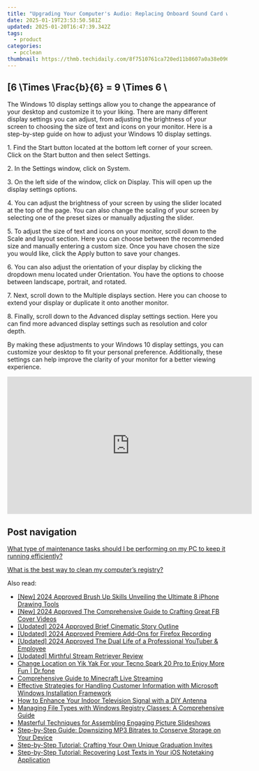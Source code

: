 ```yaml
---
title: "Upgrading Your Computer's Audio: Replacing Onboard Sound Card with an Exterior Device – Advice From YL Software Experts"
date: 2025-01-19T23:53:50.581Z
updated: 2025-01-20T16:47:39.342Z
tags:
  - product
categories:
  - pcclean
thumbnail: https://thmb.techidaily.com/8f7510761ca720ed11b8607a0a38e0963e70a7dc56f71395b32e950e225dc939.jpg
---
```


## \[6 \Times \Frac{b}{6} = 9 \Times 6 \

The Windows 10 display settings allow you to change the appearance of your desktop and customize it to your liking. There are many different display settings you can adjust, from adjusting the brightness of your screen to choosing the size of text and icons on your monitor. Here is a step-by-step guide on how to adjust your Windows 10 display settings. 

1\. Find the Start button located at the bottom left corner of your screen. Click on the Start button and then select Settings.

2\. In the Settings window, click on System.

3\. On the left side of the window, click on Display. This will open up the display settings options. 

4\. You can adjust the brightness of your screen by using the slider located at the top of the page. You can also change the scaling of your screen by selecting one of the preset sizes or manually adjusting the slider.

5\. To adjust the size of text and icons on your monitor, scroll down to the Scale and layout section. Here you can choose between the recommended size and manually entering a custom size. Once you have chosen the size you would like, click the Apply button to save your changes.

6\. You can also adjust the orientation of your display by clicking the dropdown menu located under Orientation. You have the options to choose between landscape, portrait, and rotated.

7\. Next, scroll down to the Multiple displays section. Here you can choose to extend your display or duplicate it onto another monitor.

8\. Finally, scroll down to the Advanced display settings section. Here you can find more advanced display settings such as resolution and color depth. 

By making these adjustments to your Windows 10 display settings, you can customize your desktop to fit your personal preference. Additionally, these settings can help improve the clarity of your monitor for a better viewing experience.

<!-- affiliate ads begin -->
<iframe width="560" height="315" src="https://www.youtube.com/embed/ZblaBc-v2vs?si=CKW1gJwXQT2vZJYo" title="YouTube video player" frameborder="0" allow="accelerometer; autoplay; clipboard-write; encrypted-media; gyroscope; picture-in-picture; web-share" referrerpolicy="strict-origin-when-cross-origin" allowfullscreen></iframe>
<!-- affiliate ads end -->

## Post navigation

[What type of maintenance tasks should I be performing on my PC to keep it running efficiently?](https://tools.techidaily.com/pcclean/products/)

[What is the best way to clean my computer’s registry?](https://tools.techidaily.com/pcclean/products/)

<ins class="adsbygoogle"
     style="display:block"
     data-ad-format="autorelaxed"
     data-ad-client="ca-pub-7571918770474297"
     data-ad-slot="1223367746"></ins>

<ins class="adsbygoogle"
     style="display:block"
     data-ad-client="ca-pub-7571918770474297"
     data-ad-slot="8358498916"
     data-ad-format="auto"
     data-full-width-responsive="true"></ins>

<span class="atpl-alsoreadstyle">Also read:</span>
<div><ul>
<li><a href="https://article-files.techidaily.com/new-2024-approved-brush-up-skills-unveiling-the-ultimate-8-iphone-drawing-tools/"><u>[New] 2024 Approved Brush Up Skills Unveiling the Ultimate 8 iPhone Drawing Tools</u></a></li>
<li><a href="https://facebook-videos.techidaily.com/new-2024-approved-the-comprehensive-guide-to-crafting-great-fb-cover-videos/"><u>[New] 2024 Approved The Comprehensive Guide to Crafting Great FB Cover Videos</u></a></li>
<li><a href="https://fox-direct.techidaily.com/updated-2024-approved-brief-cinematic-story-outline/"><u>[Updated] 2024 Approved Brief Cinematic Story Outline</u></a></li>
<li><a href="https://screen-capture.techidaily.com/updated-2024-approved-premiere-add-ons-for-firefox-recording/"><u>[Updated] 2024 Approved Premiere Add-Ons for Firefox Recording</u></a></li>
<li><a href="https://youtube-zero.techidaily.com/ed-2024-approved-the-dual-life-of-a-professional-youtuber-and-employee/"><u>[Updated] 2024 Approved The Dual Life of a Professional YouTuber & Employee</u></a></li>
<li><a href="https://article-tips.techidaily.com/updated-mirthful-stream-retriever-review/"><u>[Updated] Mirthful Stream Retriever Review</u></a></li>
<li><a href="https://location-social.techidaily.com/change-location-on-yik-yak-for-your-tecno-spark-20-pro-to-enjoy-more-fun-drfone-by-drfone-virtual-android/"><u>Change Location on Yik Yak For your Tecno Spark 20 Pro to Enjoy More Fun | Dr.fone</u></a></li>
<li><a href="https://screen-capture.techidaily.com/comprehensive-guide-to-minecraft-live-streaming/"><u>Comprehensive Guide to Minecraft Live Streaming</u></a></li>
<li><a href="https://win-exclusive.techidaily.com/effective-strategies-for-handling-customer-information-with-microsoft-windows-installation-framework/"><u>Effective Strategies for Handling Customer Information with Microsoft Windows Installation Framework</u></a></li>
<li><a href="https://technical-tips.techidaily.com/how-to-enhance-your-indoor-television-signal-with-a-diy-antenna/"><u>How to Enhance Your Indoor Television Signal with a DIY Antenna</u></a></li>
<li><a href="https://win-exclusive.techidaily.com/managing-file-types-with-windows-registry-classes-a-comprehensive-guide/"><u>Managing File Types with Windows Registry Classes: A Comprehensive Guide</u></a></li>
<li><a href="https://win-exclusive.techidaily.com/masterful-techniques-for-assembling-engaging-picture-slideshows/"><u>Masterful Techniques for Assembling Engaging Picture Slideshows</u></a></li>
<li><a href="https://win-exclusive.techidaily.com/step-by-step-guide-downsizing-mp3-bitrates-to-conserve-storage-on-your-device/"><u>Step-by-Step Guide: Downsizing MP3 Bitrates to Conserve Storage on Your Device</u></a></li>
<li><a href="https://win-exclusive.techidaily.com/step-by-step-tutorial-crafting-your-own-unique-graduation-invites/"><u>Step-by-Step Tutorial: Crafting Your Own Unique Graduation Invites</u></a></li>
<li><a href="https://win-exclusive.techidaily.com/step-by-step-tutorial-recovering-lost-texts-in-your-ios-notetaking-application/"><u>Step-by-Step Tutorial: Recovering Lost Texts in Your iOS Notetaking Application</u></a></li>
</ul></div>

